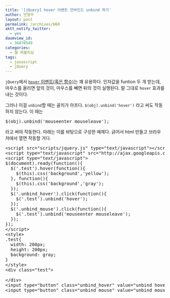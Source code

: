 ```yaml
---
title: '[jQuery] hover 이벤트 언바인드 unbind 하기'
author: 안형우
layout: post
permalink: /archives/660
aktt_notify_twitter:
  - yes
daumview_id:
  - 36870549
categories:
  - 웹 퍼블리싱
tags:
  - javascript
  - jQuery
---
```

`jQuery`에서 <a href="http://api.jquery.com/hover/" target="_blank"><code>hover</code> 이벤트(혹은 함수)</a>는 꽤 유용하다. 인자값을 funtion 두 개 받는데, 마우스를 올리면 앞의 것이, 마우스를 빼면 뒤의 것이 실행된다. 말 그대로 `hover` 효과를 내는 것이다.

그러나 이걸 `unbind`할 때는 골치가 아프다. `$(obj).unbind('hover')` 라고 써도 작동하지 않는다. 이 때는

<pre class="brush:js">$(obj).unbind(&#039;mouseenter mouseleave&#039;);</pre>

라고 써야 작동한다. 아래는 이를 바탕으로 구성한 예제다. 긁어서 html 만들고 브라우저에서 열면 작동할 거다.

<pre class="brush: xml; gutter: true; first-line: 1">&lt;script src="scripts/jquery.js" type="text/javascript"&gt;&lt;/script&gt;
&lt;script type="text/javascript" src="http://ajax.googleapis.com/ajax/libs/jquery/1.4.2/jquery.min.js"&gt;&lt;/script&gt;
&lt;script type="text/javascript"&gt;
$(document).ready(function(){
  $(&#039;.test&#039;).hover(function(){
    $(this).css(&#039;background&#039;,&#039;yellow&#039;);
  }, function(){
    $(this).css(&#039;background&#039;,&#039;gray&#039;);
  });
  $(&#039;.unbind_hover&#039;).click(function(){
    $(&#039;.test&#039;).unbind(&#039;hover&#039;);
  });
  $(&#039;.unbind_mouse&#039;).click(function(){
    $(&#039;.test&#039;).unbind(&#039;mouseenter mouseleave&#039;);
  });
});
&lt;/script&gt;
&lt;style&gt;
.test{
  width: 200px;
  height: 200px;
  background: gray;
}
&lt;/style&gt;
&lt;div class="test"&gt;

&lt;/div&gt;
&lt;input type="button" class="unbind_hover" value="unbind hover!"/&gt;
&lt;input type="button" class="unbind_mouse" value="unbind mouse!"/&gt;</pre>